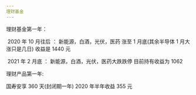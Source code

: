 ```yaml
---
理财基金
---
```


理财基金第一年：

​ 2020 年 10 月往后 ： 新能源，白酒，光伏，医药 涨至 1 月底(其余半导体 1 月大涨只是几日) 收益是 1440 元

​ 2021 年 2 月底 ： 新能源，白酒，光伏，医药大跌跌停 目前持有收益为 1062

理财产品第一年:

 国寿安享 360 天(封闭期一年) 2020 年半年收益 355 元
